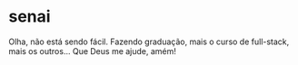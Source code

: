 # senai
Olha, não está sendo fácil.
Fazendo graduação, mais o curso de full-stack, mais os outros...
Que Deus me ajude, amém!
